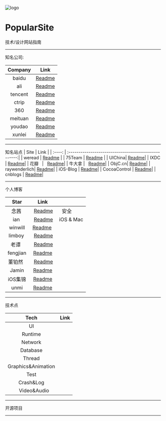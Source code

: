![logo](https://github.com/EricYellow/PopularSite/blob/master/logo.png)

# PopularSite
技术/设计网站指南

******



知名公司:

| Company |                   Link                   |
| :-----: | :--------------------------------------: |
|  baidu  | [Readme](https://github.com/EricYellow/PopularSite/blob/master/baidu/baidu.md) |
|   ali   | [Readme](https://github.com/EricYellow/PopularSite/blob/master/ali/ali.md) |
| tencent | [Readme](https://github.com/EricYellow/PopularSite/blob/master/tencent/tencent.md) |
|  ctrip  | [Readme](https://github.com/EricYellow/PopularSite/blob/master/ctrip/ctrip.md) |
|   360   | [Readme](https://github.com/EricYellow/PopularSite/blob/master/360/360.md) |
| meituan | [Readme](https://github.com/EricYellow/PopularSite/blob/master/meituan/meituan.md) |
| youdao  | [Readme](https://github.com/EricYellow/PopularSite/blob/master/youdao/youdao.md)|
| xunlei  | [Readme](https://github.com/EricYellow/PopularSite/blob/master/xunlei/xunlei.md)|


*******
知名站点
|   Site  |                          Link                         |
|  :----: | :----------------------------------------------------:|
|  weread |   [Readme](http://wereadteam.github.io/page/2/)       |
|  75Team |   [Readme](https://75team.com/)   |
|  UIChina|   [Readme](http://www.ui.cn/)|
|  IXDC   |   [Readme](http://ixdc.org/)|
|  花瓣   |   [Readme](http://huaban.com/)|
|  牛大拿 |   [Readme](http://www.niudana.com/)|
|  ObjC.cn|   [Readme](https://objccn.io/issues/)|
|  raywenderlich|  [Readme](https://www.raywenderlich.com/)|
|  iOS-Blog     |  [Readme](http://www.ios-blog.co.uk/)|
|  CocoaControl |  [Readme](https://www.cocoacontrols.com/)|
|  cnblogs  | [Readme](https://www.cnblogs.com/)|





*******

个人博客

| Star    |               Link                 |                |
| :------: | :-------------------------------: |--------------- |
| 念茜    |  [Readme](https://nianxi.net/)     |     安全       |
| ian     |  [Readme](https://www.ianisme.com/)|   iOS & Mac   |
| winwill |  [Readme](http://qifuguang.me/)    |               |
| limboy  |  [Readme](http://limboy.me/)       |               |
| 老谭    |  [Readme](http://www.tanhao.me/)   |                |
| fengjian|  [Readme](http://fengjian0106.github.io/)|          |
| 董铂然   |  [Readme](http://www.cnblogs.com/dsxniubility/)|    |
| Jamin   |  [Readme](http://oncenote.com/)    |              |
| iOS集锦 | [Readme](http://blog.csdn.net/column/details/zhangao4iosobjc.html) |   |
| unmi    | [Readme](https://unmi.cc/category/mobile/ios/page/2/)   |       |


********
技术点

|         Tech        |  Link |
| :-----------------: | :---: |
|       UI            |       |
|      Runtime        |      |
|       Network       |      |
|       Database      |      |
|       Thread        |      |
| Graphics&Animation  |      |
|       Test          |      |
|       Crash&Log     |      |
|       Video&Audio   |      |


*******
开源项目



*******







